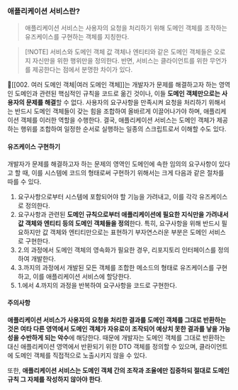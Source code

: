 ### 애플리케이션 서비스란?
> 애플리케이션 서비스는 사용자의 요청을 처리하기 위해 도메인 객체를 조작하는 유즈케이스를 구현하는 객체를 지칭한다.

>[!NOTE] 서비스와 도메인 객체
>값 객체나 엔티티와 같은 도메인 객체들은 오로지 자신만을 위한 행위만을 정의한다. 
>반면, 서비스는 클라이언트를 위한 무언가를 제공한다는 점에서 분명한 차이가 있다.

[[002. 여러 도메인 객체|여러 도메인 객체]]는 개발자가 문제를 해결하고자 하는 영역인 도메인과 관련된 핵심적인 규칙을 코드로 옮긴 것이나, 이들 **도메인 객체만으로는 사용자의 문제를 해결**할 수 없다.
사용자의 요구사항을 만족시켜 요청을 처리하기 위해서는 반드시 도메인 객체들이 갖는 힘을 조합하여 올바르게 이끌어나가야 하며, 애플리케이션 객체를 이러한 역할을 수행한다. 
결국, 애플리케이션 서비스는 도메인 객체가 제공하는 행위를 조합하여 일정한 순서로 실행하는 일종의 스크립트로서 이해할 수도 있다.

#### 유즈케이스 구현하기
개발자가 문제를 해결하고자 하는 문제의 영역인 도메인에 속한 임의의 요구사항이 있다고 할 때, 이를 시스템에 코드의 형태로써 구현하기 위해서는 크게 다음과 같은 절차를 따를 수 있다.
1. 요구사항으로부터 시스템에 포함되어야 할 기능을 가려내고, 이를 각각 유즈케이스로 정의한다.
2. 요구사항과 관련된 **도메인 규칙으로부터 애플리케이션에 필요한 지식만을 가려내서 값 객체와 엔티티 등의 도메인 객체들을 정의**한다.
   특히, 요구사항을 위해 반드시 필요하지만 값 객체와 엔티티만으로는 표현하기 부자연스러운 부분은 도메인 서비스로 구현한다.
3. 2.의 과정에서 도메인 객체의 영속화가 필요한 경우, 리포지토리 인터페이스를 정의하여 개발한다.
4. 3.까지의 과정에서 개발된 모든 객체를 조합한 메소드의 형태로 유즈케이스를 구현하고, 이를 애플리케이션 서비스에 할당한다.
5. 1.에서 4.까지의 과정을 반복하여 요구사항을 코드로 구현한다.

#### 주의사항
**애플리케이션 서비스가 사용자의 요청을 처리한 결과를 도메인 객체를 그대로 반환하는 것은 여타 다른 영역에서 도메인 객체가 자유로이 조작되어 예상치 못한 결과를 낳을 가능성을 수반하게 되는 악수**에 해당한다.
때문에 개발자는 도메인 객체를 그대로 반환하는 대신 애플리케이션 영역에서 반환되기 위한 DTO 객체를 정의할 수 있으며, 클라이언트에 도메인 객체를 직접적으로 노출시키지 않을 수 있다.

또한, **애플리케이션 서비스는 도메인 객체 간의 조작과 조율에만 집중하되 절대로 도메인 규칙 그 자체를 작성하지 않아야 한다**.